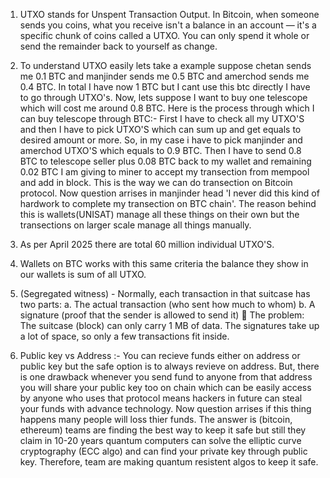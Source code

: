 1. UTXO stands for Unspent Transaction Output. In Bitcoin, when someone sends you coins, what you receive isn't a balance in an account — it's a specific chunk of coins called a UTXO. You can only spend it whole or send the remainder back to yourself as change.

2. To understand UTXO easily lets take a example suppose chetan sends me 0.1 BTC and manjinder sends me 0.5 BTC and amerchod sends me 0.4 BTC. In total I have now 1 BTC but I cant use this btc directly I have to go through UTXO's. Now, lets suppose I want to buy one telescope which will cost me around 0.8 BTC. Here is the process through which I can buy telescope through BTC:-
First I have to check all my UTXO'S and then I have to pick UTXO'S which can sum up and get equals to desired amount or more.
So, in my case i have to pick manjinder and amerchod UTXO'S which equals to 0.9 BTC. Then I have to send 0.8 BTC to telescope seller plus 0.08 BTC back to my wallet and remaining 0.02 BTC I am giving to miner to accept my transection from mempool and add in block. This is the way we can do transection on Bitcoin protocol. Now question arrises in manjinder head 'I never did this kind of hardwork to complete my transection on BTC chain'. The reason behind this is wallets(UNISAT) manage all these things on their own but the transections on larger scale manage all things manually. 

3. As per April 2025 there are total 60 million individual UTXO'S. 

4. Wallets on BTC works with this same criteria the balance they show in our wallets is sum of all UTXO.

5. (Segregated witness) - Normally, each transaction in that suitcase has two parts:
  a. The actual transaction (who sent how much to whom)
  b. A signature (proof that the sender is allowed to send it)
🧳 The problem: The suitcase (block) can only carry 1 MB of data. The signatures take up a lot of space, so only a few transactions fit inside.

6. Public key vs Address :- You can recieve funds either on address or public key but the safe option is to always revieve on address. But, there is one drawback whenever you send fund to anyone from that address you will share your public key too on chain which can be easily access by anyone who uses that protocol means hackers in future can steal your funds with advance technology. Now question arrises if this thing happens many people will loss thier funds. The answer is (bitcoin, ethereum) teams are finding the best way to keep it safe but still they claim in 10-20 years quantum computers can solve the elliptic curve cryptography (ECC algo) and can find your private key through public key. Therefore, team are making quantum resistent algos to keep it safe. 